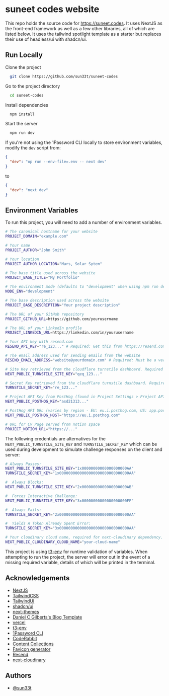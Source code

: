 # suneet codes website

This repo holds the source code for https://suneet.codes. It uses NextJS as the front-end framework as well as a few other libraries, all of which are listed below. It uses the tailwind spotlight template as a starter but replaces their use of headless/ui with shadcn/ui.

## Run Locally

Clone the project

```bash
  git clone https://github.com/sun33t/suneet-codes
```

Go to the project directory

```bash
  cd suneet-codes
```

Install dependencies

```bash
  npm install
```

Start the server

```bash
  npm run dev
```

If you're not using the 1Password CLI locally to store environment variables, modify the `dev` script from:

```json
{
  "dev": "op run --env-file=.env -- next dev"
}
```

to

```json
{
  "dev": "next dev"
}
```

## Environment Variables

To run this project, you will need to add a number of environment variables.

```bash
# The canonical hostname for your website
PROJECT_DOMAIN="example.com"

# Your name
PROJECT_AUTHOR="John Smith"

# Your location
PROJECT_AUTHOR_LOCATION="Mars, Solar Sytem"

# The base title used across the website
PROJECT_BASE_TITLE="My Portfolio"

# The environment mode (defaults to "development" when using npm run dev)
NODE_ENV="development"

# The base description used across the website
PROJECT_BASE_DESCRIPTION="Your project description"

# The URL of your GitHub repository
PROJECT_GITHUB_URL=https://github.com/yourusername

# The URL of your LinkedIn profile
PROJECT_LINKEDIN_URL=https://linkedin.com/in/yourusername

# Your API key with resend.com
RESEND_API_KEY="re_123..." # Required: Get this from https://resend.com/api-keys

# The email address used for sending emails from the website
RESEND_EMAIL_ADDRESS="website@yourdomain.com" # Required: Must be a verified domain in Resend

# Site Key retrieved from the cloudflare turnstile dashboard. Required for turnstile implementation on the contact form. See https://developers.cloudflare.com/turnstile/
NEXT_PUBLIC_TURNSTILE_SITE_KEY="qeq_123..."

# Secret Key retrieved from the cloudflare turnstile dashboard. Required for turnstile implementation on the contact form. See https://developers.cloudflare.com/turnstile/
TURNSTILE_SECRET_KEY="re_123..."

# Project API Key from PostHog (found in Project Settings > Project API Key)
NEXT_PUBLIC_POSTHOG_KEY="asd21313..."

# PostHog API URL (varies by region - EU: eu.i.posthog.com, US: app.posthog.com)
NEXT_PUBLIC_POSTHOG_HOST="https://eu.i.posthog.com"

# URL for CV Page served from notion space
PROJECT_NOTION_URL="https://..."
```

The following credentials are alternatives for the `NEXT_PUBLIC_TURNSTILE_SITE_KEY` and `TURNSTILE_SECRET_KEY` which can be used during development to simulate challenge responses on the client and server:

```bash
# Always Passes:
NEXT_PUBLIC_TURNSTILE_SITE_KEY="1x00000000000000000000AA"
TURNSTILE_SECRET_KEY="1x0000000000000000000000000000000AA"

#  Always Blocks:
NEXT_PUBLIC_TURNSTILE_SITE_KEY="2x00000000000000000000AB"

#  Forces Interactive Challenge:
NEXT_PUBLIC_TURNSTILE_SITE_KEY="3x00000000000000000000FF"

#  Always Fails:
TURNSTILE_SECRET_KEY="2x0000000000000000000000000000000AA"

#  Yields A Token Already Spent Error:
TURNSTILE_SECRET_KEY="3x0000000000000000000000000000000AA"

# Your cloudinary cloud name, required for next-cloudinary dependency. See - https://next.cloudinary.dev/installation
NEXT_PUBLIC_CLOUDINARY_CLOUD_NAME="your-cloud-name"

```

This project is using [t3-env](https://github.com/t3-oss/t3-env) for runtime validation of variables. When attempting to run the project, the server will error out in the event of a missing required variable, details of which will be printed in the terminal.

## Acknowledgements

- [NextJS](https://nextjs.org/)
- [TailwindCSS](https://tailwindcss.com)
- [TailwindUI](https://tailwindui.com)
- [shadcn/ui](https://ui.shadcn.com/)
- [next-themes](https://github.com/pacocoursey/next-themes)
- [Daniel C Gilberts's Blog Template](https://github.com/danielcgilibert/blog-template)
- [vercel](https://vercel.com/)
- [t3-env](https://github.com/t3-oss/t3-env)
- [1Password CLI](https://developer.1password.com/docs/cli/secret-references/)
- [CodeRabbit](https://coderabbit.ai)
- [Content Collections](https://www.content-collections.dev/)
- [Favicon generator](https://favicon.io/favicon-converter/)
- [Resend](https://resend.com)
- [next-cloudinary](https://next.cloudinary.dev)

## Authors

- [@sun33t](https://www.github.com/sun33t)
